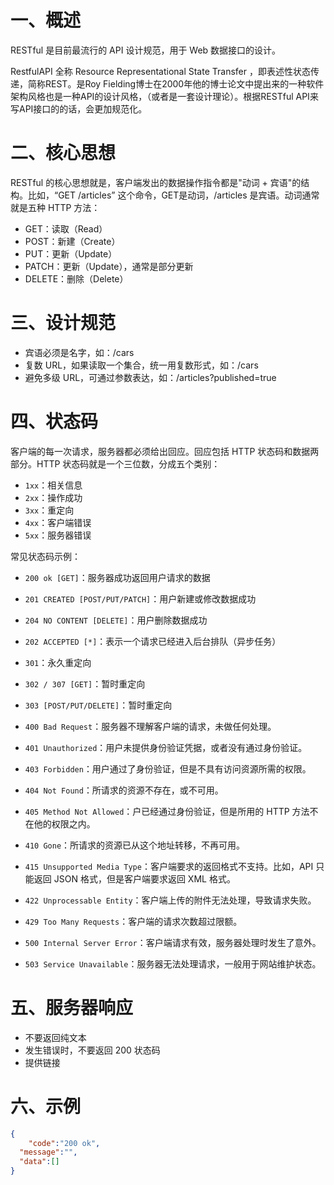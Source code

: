 # 一、概述

RESTful 是目前最流行的 API 设计规范，用于 Web 数据接口的设计。

RestfulAPI 全称 Resource Representational State Transfer ，即表述性状态传递，简称REST。是Roy Fielding博士在2000年他的博士论文中提出来的一种软件架构风格也是一种API的设计风格，（或者是一套设计理论）。根据RESTful API来写API接口的的话，会更加规范化。

# 二、核心思想

RESTful 的核心思想就是，客户端发出的数据操作指令都是"动词 + 宾语"的结构。比如，“GET /articles” 这个命令，GET是动词，/articles 是宾语。动词通常就是五种 HTTP 方法：

- GET：读取（Read）
- POST：新建（Create）
- PUT：更新（Update）
- PATCH：更新（Update），通常是部分更新
- DELETE：删除（Delete）

# 三、设计规范

- 宾语必须是名字，如：/cars
- 复数 URL，如果读取一个集合，统一用复数形式，如：/cars
- 避免多级 URL，可通过参数表达，如：/articles?published=true

# 四、状态码

客户端的每一次请求，服务器都必须给出回应。回应包括 HTTP 状态码和数据两部分。HTTP 状态码就是一个三位数，分成五个类别：

- `1xx`：相关信息
- `2xx`：操作成功
- `3xx`：重定向
- `4xx`：客户端错误
- `5xx`：服务器错误

常见状态码示例：

- `200 ok [GET]`：服务器成功返回用户请求的数据
- `201 CREATED [POST/PUT/PATCH]`：用户新建或修改数据成功
- `204 NO CONTENT [DELETE]`：用户删除数据成功
- `202 ACCEPTED [*]`：表示一个请求已经进入后台排队（异步任务）
- `301`：永久重定向
- `302 / 307 [GET]`：暂时重定向
- `303 [POST/PUT/DELETE]`：暂时重定向
- `400 Bad Request`：服务器不理解客户端的请求，未做任何处理。
- `401 Unauthorized`：用户未提供身份验证凭据，或者没有通过身份验证。
- `403 Forbidden`：用户通过了身份验证，但是不具有访问资源所需的权限。
- `404 Not Found`：所请求的资源不存在，或不可用。
- `405 Method Not Allowed`：户已经通过身份验证，但是所用的 HTTP 方法不在他的权限之内。
- `410 Gone`：所请求的资源已从这个地址转移，不再可用。
- `415 Unsupported Media Type`：客户端要求的返回格式不支持。比如，API 只能返回 JSON 格式，但是客户端要求返回 XML 格式。
- `422 Unprocessable Entity`：客户端上传的附件无法处理，导致请求失败。
- `429 Too Many Requests`：客户端的请求次数超过限额。

- `500 Internal Server Error`：客户端请求有效，服务器处理时发生了意外。
- `503 Service Unavailable`：服务器无法处理请求，一般用于网站维护状态。

# 五、服务器响应

- 不要返回纯文本
- 发生错误时，不要返回 200 状态码
- 提供链接

# 六、示例

```json
{
	"code":"200 ok",
  "message":"",
  "data":[]
}
```

